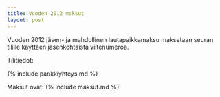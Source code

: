 ```yaml
---
title: Vuoden 2012 maksut
layout: post
---
```


Vuoden 2012 jäsen- ja mahdollinen lautapaikkamaksu maksetaan seuran tilille käyttäen jäsenkohtaista viitenumeroa.

Tilitiedot:

{% include pankkiyhteys.md %}

Maksut ovat:
{% include maksut.md %}
